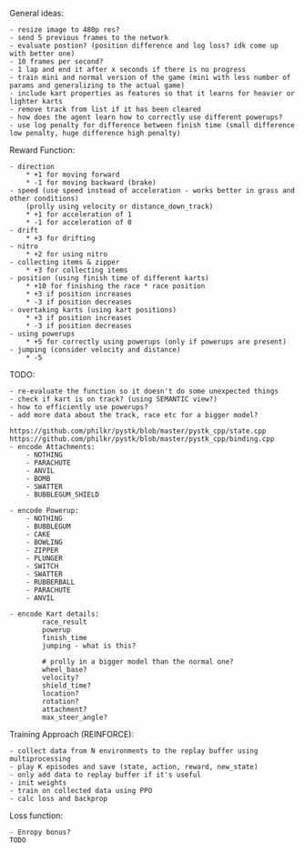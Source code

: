 General ideas:

    - resize image to 480p res?
    - send 5 previous frames to the network
    - evaluate postion? (position difference and log loss? idk come up with better one)
    - 10 frames per second?
    - 1 lap and end it after x seconds if there is no progress
    - train mini and normal version of the game (mini with less number of params and generalizing to the actual game)
    - include kart properties as features so that it learns for heavier or lighter karts
    - remove track from list if it has been cleared
    - how does the agent learn how to correctly use different powerups?
    - use log penalty for difference between finish time (small difference low penalty, huge difference high penalty)

Reward Function:

    - direction
        * +1 for moving forward
        * -1 for moving backward (brake)
    - speed (use speed instead of acceleration - works better in grass and other conditions)
        (prolly using velocity or distance_down_track)
        * +1 for acceleration of 1
        * -1 for acceleration of 0
    - drift
        * +3 for drifting
    - nitro
        * +2 for using nitro
    - collecting items & zipper
        * +3 for collecting items
    - position (using finish time of different karts)
        * +10 for finishing the race * race position
        * +3 if position increases
        * -3 if position decreases
    - overtaking karts (using kart positions)
        * +3 if position increases
        * -3 if position decreases
    - using powerups
        * +5 for correctly using powerups (only if powerups are present)
    - jumping (consider velocity and distance)
        * -5


TODO:

    - re-evaluate the function so it doesn't do some unexpected things
    - check if kart is on track? (using SEMANTIC view?)
    - how to efficiently use powerups?
    - add more data about the track, race etc for a bigger model?

    https://github.com/philkr/pystk/blob/master/pystk_cpp/state.cpp
    https://github.com/philkr/pystk/blob/master/pystk_cpp/binding.cpp
    - encode Attachments:
        - NOTHING
		- PARACHUTE
		- ANVIL
		- BOMB
		- SWATTER
		- BUBBLEGUM_SHIELD

    - encode Powerup:
        - NOTHING
		- BUBBLEGUM
		- CAKE
		- BOWLING
		- ZIPPER
		- PLUNGER
		- SWITCH
		- SWATTER
		- RUBBERBALL
		- PARACHUTE
		- ANVIL

    - encode Kart details:
			race_result
			powerup
			finish_time
			jumping - what is this?

            # prolly in a bigger model than the normal one?
			wheel_base?
			velocity?
			shield_time?
			location?
			rotation?
			attachment?
			max_steer_angle?

Training Approach (REINFORCE):

    - collect data from N environments to the replay buffer using multiprocessing
    - play K episodes and save (state, action, reward, new_state)
    - only add data to replay buffer if it's useful
    - init weights
    - train on collected data using PPO
    - calc loss and backprop

Loss function:

    - Enropy bonus?
    TODO
